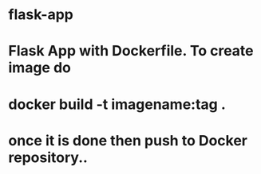 # flask-app
# Flask App with Dockerfile. To create image do 
# docker build -t imagename:tag . 
# once it is done then push to Docker repository..